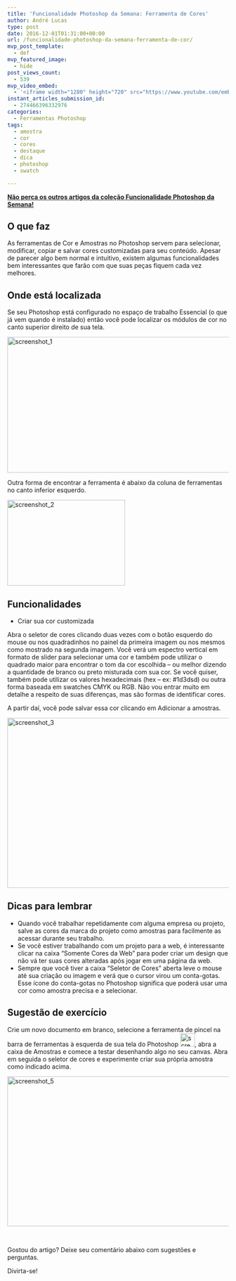 ```yaml
---
title: 'Funcionalidade Photoshop da Semana: Ferramenta de Cores'
author: André Lucas
type: post
date: 2016-12-01T01:31:00+00:00
url: /funcionalidade-photoshop-da-semana-ferramenta-de-cor/
mvp_post_template:
  - def
mvp_featured_image:
  - hide
post_views_count:
  - 539
mvp_video_embed:
  - '<iframe width="1280" height="720" src="https://www.youtube.com/embed/mr3U6DfA2uw" frameborder="0" allowfullscreen></iframe>'
instant_articles_submission_id:
  - 274466396332976
categories:
  - Ferramentas Photoshop
tags:
  - amostra
  - cor
  - cores
  - destaque
  - dica
  - photoshop
  - swatch

---
```

<a href="https://www.igluonline.com/categories/ferramentas-photoshop/" target="_blank"><strong>Não perca os outros artigos da coleção Funcionalidade Photoshop da Semana!</strong></a>

## O que faz

As ferramentas de Cor e Amostras no Photoshop servem para selecionar, modificar, copiar e salvar cores customizadas para seu conteúdo. Apesar de parecer algo bem normal e intuitivo, existem algumas funcionalidades bem interessantes que farão com que suas peças fiquem cada vez melhores.

## Onde está localizada

Se seu Photoshop está configurado no espaço de trabalho Essencial (o que já vem quando é instalado) então você pode localizar os módulos de cor no canto superior direito de sua tela.

<img class="size-full wp-image-144 aligncenter" src="/images/uploads/2016/11/Screenshot_1.png" alt="screenshot_1" width="775" height="309" srcset="/images/uploads/2016/11/Screenshot_1.png 775w, /images/uploads/2016/11/Screenshot_1-300x120.png 300w, /images/uploads/2016/11/Screenshot_1-768x306.png 768w" sizes="(max-width: 775px) 100vw, 775px" />

Outra forma de encontrar a ferramenta é abaixo da coluna de ferramentas no canto inferior esquerdo.

<img class="size-full wp-image-145 aligncenter" src="/images/uploads/2016/11/Screenshot_2.png" alt="screenshot_2" width="268" height="195" />

## Funcionalidades

  * Criar sua cor customizada

Abra o seletor de cores clicando duas vezes com o botão esquerdo do mouse ou nos quadradinhos no painel da primeira imagem ou nos mesmos como mostrado na segunda imagem. Você verá um espectro vertical em formato de slider para selecionar uma cor e também pode utilizar o quadrado maior para encontrar o tom da cor escolhida &#8211; ou melhor dizendo a quantidade de branco ou preto misturada com sua cor. Se você quiser, também pode utilizar os valores hexadecimais (hex &#8211; ex: #1d3dsd) ou outra forma baseada em swatches CMYK ou RGB. Não vou entrar muito em detalhe a respeito de suas diferenças, mas são formas de identificar cores.

A partir daí, você pode salvar essa cor clicando em Adicionar a amostras.

<img class="size-full wp-image-148 aligncenter" src="/images/uploads/2016/11/Screenshot_3.png" alt="screenshot_3" width="568" height="387" srcset="/images/uploads/2016/11/Screenshot_3.png 568w, /images/uploads/2016/11/Screenshot_3-300x204.png 300w" sizes="(max-width: 568px) 100vw, 568px" />

## Dicas para lembrar

  * Quando você trabalhar repetidamente com alguma empresa ou projeto, salve as cores da marca do projeto como amostras para facilmente as acessar durante seu trabalho.
  * Se você estiver trabalhando com um projeto para a web, é interessante clicar na caixa &#8220;Somente Cores da Web&#8221; para poder criar um design que não vá ter suas cores alteradas após jogar em uma página da web.
  * Sempre que você tiver a caixa &#8220;Seletor de Cores&#8221; aberta leve o mouse até sua criação ou imagem e verá que o cursor virou um conta-gotas. Esse ícone do conta-gotas no Photoshop significa que poderá usar uma cor como amostra precisa e a selecionar.

## Sugestão de exercício

Crie um novo documento em branco, selecione a ferramenta de pincel na barra de ferramentas à esquerda de sua tela do Photoshop <img class="alignnone size-full wp-image-149" src="/images/uploads/2016/11/Screenshot_4.png" alt="screenshot_4" width="33" height="30" />, abra a caixa de Amostras e comece a testar desenhando algo no seu canvas. Abra em seguida o seletor de cores e experimente criar sua própria amostra como indicado acima.

<img class="alignnone size-full wp-image-150" src="/images/uploads/2016/11/Screenshot_5.png" alt="screenshot_5" width="1550" height="341" srcset="/images/uploads/2016/11/Screenshot_5.png 1550w, /images/uploads/2016/11/Screenshot_5-300x66.png 300w, /images/uploads/2016/11/Screenshot_5-768x169.png 768w, /images/uploads/2016/11/Screenshot_5-1024x225.png 1024w" sizes="(max-width: 1550px) 100vw, 1550px" />

&nbsp;

Gostou do artigo? Deixe seu comentário abaixo com sugestões e perguntas.

Divirta-se!